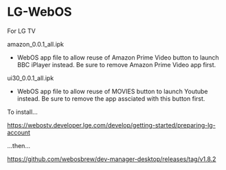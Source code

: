 # LG-WebOS
For LG TV

amazon_0.0.1_all.ipk

- WebOS app file to allow reuse of Amazon Prime Video button to launch BBC iPlayer instead. Be sure to remove Amazon Prime Video app first.


ui30_0.0.1_all.ipk

- WebOS app file to allow reuse of MOVIES button to launch Youtube instead. Be sure to remove the app assciated with this button first.

To install...

https://webostv.developer.lge.com/develop/getting-started/preparing-lg-account

...then...

https://github.com/webosbrew/dev-manager-desktop/releases/tag/v1.8.2

